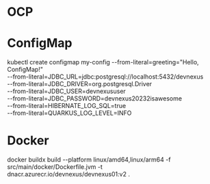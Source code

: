 # OCP

# ConfigMap
kubectl create configmap my-config --from-literal=greeting="Hello, ConfigMap!" \
    --from-literal=JDBC_URL=jdbc:postgresql://localhost:5432/devnexus \
    --from-literal=JDBC_DRIVER=org.postgresql.Driver \
    --from-literal=JDBC_USER=devnexususer \
    --from-literal=JDBC_PASSWORD=devnexus20232isawesome \
    --from-literal=HIBERNATE_LOG_SQL=true \
    --from-literal=QUARKUS_LOG_LEVEL=INFO

# Docker
docker buildx build --platform linux/amd64,linux/arm64 -f src/main/docker/Dockerfile.jvm -t dnacr.azurecr.io/devnexus/devnexus01:v2 .